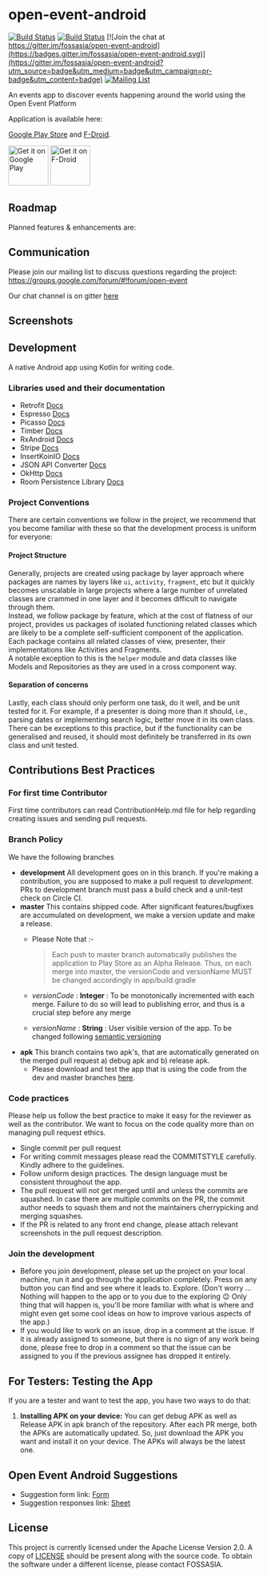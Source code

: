# open-event-android
[![Build Status](https://travis-ci.org/fossasia/open-event-android.svg?branch=development)](https://travis-ci.org/fossasia/open-event-android?branch=development)
[![Build Status](https://travis-ci.org/fossasia/open-event-android.svg?branch=master)](https://travis-ci.org/fossasia/open-event-android?branch=master)
[![Join the chat at https://gitter.im/fossasia/open-event-android](https://badges.gitter.im/fossasia/open-event-android.svg)](https://gitter.im/fossasia/open-event-android?utm_source=badge&utm_medium=badge&utm_campaign=pr-badge&utm_content=badge)
[![Mailing List](https://img.shields.io/badge/Mailing%20List-FOSSASIA-blue.svg)](mailto:open-event@googlegroups.com)

An events app to discover events happening around the world using the Open Event Platform

Application is available here:

[Google Play Store](https://play.google.com/store/apps/details?id=com.eventyay.attendee) and
[F-Droid](https://f-droid.org/en/packages/com.eventyay.attendee/).

<a href='https://play.google.com/store/apps/details?id=com.eventyay.attendee'><img alt='Get it on Google Play' src='https://play.google.com/intl/en_us/badges/images/generic/en_badge_web_generic.png' height="80"/></a>
<a href='https://f-droid.org/en/packages/com.eventyay.attendee/'><img alt='Get it on F-Droid' src='https://f-droid.org/assets/fdroid-logo.svg' height="80"/></a>

## Roadmap

Planned features & enhancements are:



## Communication

Please join our mailing list to discuss questions regarding the project: https://groups.google.com/forum/#!forum/open-event

Our chat channel is on gitter [here](https://gitter.im/fossasia/open-event-android)

## Screenshots


## Development

A native Android app using Kotlin for writing code.

### Libraries used and their documentation

- Retrofit [Docs](http://square.github.io/retrofit/2.x/retrofit/)
- Espresso [Docs](https://github.com/codepath/android_guides/wiki/UI-Testing-with-Espresso)
- Picasso [Docs](http://square.github.io/picasso/)
- Timber [Docs](http://jakewharton.github.io/timber/)
- RxAndroid [Docs](https://github.com/ReactiveX/RxAndroid)
- Stripe [Docs](https://github.com/stripe/stripe-android)
- InsertKoinIO [Docs](https://github.com/InsertKoinIO/koin)
- JSON API Converter [Docs](https://github.com/jasminb/jsonapi-converter)
- OkHttp [Docs](http://square.github.io/okhttp/)
- Room Persistence Library [Docs](https://developer.android.com/topic/libraries/architecture/room)

### Project Conventions

There are certain conventions we follow in the project, we recommend that you become familiar with these so that the development process is uniform for everyone:

#### Project Structure

Generally, projects are created using package by layer approach where packages are names by layers like `ui`, `activity`, `fragment`, etc but it quickly becomes unscalable in large projects where a large number of unrelated classes are crammed in one layer and it becomes difficult to navigate through them.  
Instead, we follow package by feature, which at the cost of flatness of our project, provides us packages of isolated functioning related classes which are likely to be a complete self-sufficient component of the application. Each package contains all related classes of view, presenter, their implementations like Activities and Fragments.  
A notable exception to this is the `helper` module and data classes like Models and Repositories as they are used in a cross component way.  

#### Separation of concerns

Lastly, each class should only perform one task, do it well, and be unit tested for it. For example, if a presenter is doing more than it should, i.e., parsing dates or implementing search logic, better move it in its own class. There can be exceptions to this practice, but if the functionality can be generalised and reused, it should most definitely be transferred in its own class and unit tested.

## Contributions Best Practices

### For first time Contributor

First time contributors can read ContributionHelp.md file for help regarding creating issues and sending pull requests.

### Branch Policy

We have the following branches

 * **development** All development goes on in this branch. If you're making a contribution, you are supposed to make a pull request to _development_. PRs to development branch must pass a build check and a unit-test check on Circle CI.
 * **master** This contains shipped code. After significant features/bugfixes are accumulated on development, we make a version update and make a release.
 	- Please Note that :-
		> Each push to master branch automatically publishes the application to Play Store as an Alpha Release. Thus, on each merge into master, the versionCode and versionName MUST be changed accordingly in app/build.gradle

	 - _versionCode_ : **Integer** : To be monotonically incremented with each merge. Failure to do so will lead to 				publishing error, and thus is a crucial step before any merge
	 - _versionName_ : **String** : User visible version of the app. To be changed following [semantic versioning](http://semver.org/)
 * **apk** This branch contains two apk's, that are automatically generated on the merged pull request a) debug apk and b) release apk.
    - Please download and test the app that is using the code from the dev and master branches [here](https://github.com/fossasia/open-event-android/tree/apk).
### Code practices

Please help us follow the best practice to make it easy for the reviewer as well as the contributor. We want to focus on the code quality more than on managing pull request ethics.

 * Single commit per pull request
 * For writing commit messages please read the COMMITSTYLE carefully. Kindly adhere to the guidelines.
 * Follow uniform design practices. The design language must be consistent throughout the app.
 * The pull request will not get merged until and unless the commits are squashed. In case there are multiple commits on the PR, the commit author needs to squash them and not the maintainers cherrypicking and merging squashes.
 * If the PR is related to any front end change, please attach relevant screenshots in the pull request description.

### Join the development

* Before you join development, please set up the project on your local machine, run it and go through the application completely. Press on any button you can find and see where it leads to. Explore. (Don't worry ... Nothing will happen to the app or to you due to the exploring :wink: Only thing that will happen is, you'll be more familiar with what is where and might even get some cool ideas on how to improve various aspects of the app.)
* If you would like to work on an issue, drop in a comment at the issue. If it is already assigned to someone, but there is no sign of any work being done, please free to drop in a comment so that the issue can be assigned to you if the previous assignee has dropped it entirely.

## For Testers: Testing the App
If you are a tester and want to test the app, you have two ways to do that:
1. **Installing APK on your device:** You can get debug APK as well as Release APK in apk branch of the repository. After each PR merge, both the APKs are automatically updated. So, just download the APK you want and install it on your device. The APKs will always be the latest one.

## Open Event Android Suggestions

- Suggestion form link: [Form](https://docs.google.com/forms/d/e/1FAIpQLSd7Y1T1xoXeYaAG_b6Tu1YYK-jZssoC5ltmQbkUX0kmDZaKYw/viewform)
- Suggestion responses link: [Sheet](https://docs.google.com/spreadsheets/d/1SzR75MBEVrTY1sDM3KAMm9wltiulDAp0QT5hv9eJkKM/edit#gid=1676755229)

## License

This project is currently licensed under the Apache License Version 2.0. A copy of [LICENSE](LICENSE) should be present along with the source code. To obtain the software under a different license, please contact FOSSASIA.
